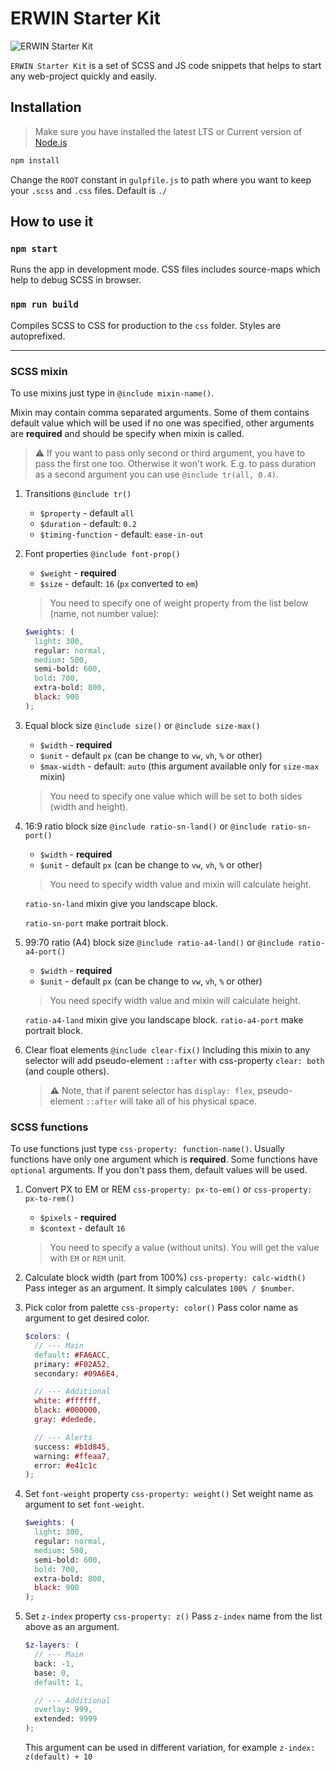# ERWIN Starter Kit

![ERWIN Starter Kit](/preview.png)

`ERWIN Starter Kit` is a set of SCSS and JS code snippets that helps to start any web-project quickly and easily.

## Installation

> Make sure you have installed the latest LTS or Current version of [Node.js](https://nodejs.org/)

```bash
npm install
```

Change the `ROOT` constant in `gulpfile.js` to path where you want to keep your `.scss` and `.css` files. Default is `./`

## How to use it

### `npm start`

Runs the app in development mode. CSS files includes source-maps which help to debug SCSS in browser.

### `npm run build`

Compiles SCSS to CSS for production to the `css` folder. Styles are autoprefixed.

---

### SCSS mixin

To use mixins just type in `@include mixin-name()`.

Mixin may contain comma separated arguments. Some of them contains default value which will be used if no one was specified, other arguments are **required** and should be specify when mixin is called.

> :warning: If you want to pass only second or third argument, you have to pass the first one too. Otherwise it won't work. E.g. to pass duration as a second argument you can use `@include tr(all, 0.4)`.

1. Transitions `@include tr()`
    * `$property` - default `all`
    * `$duration` - default: `0.2`
    * `$timing-function` - default: `ease-in-out`

2. Font properties `@include font-prop()`
    * `$weight` - **required**
    * `$size` - default: `16` (`px` converted to `em`)

    > You need to specify one of weight property from the list below (name, not number value):

    ```scss
    $weights: (
      light: 300,
      regular: normal,
      medium: 500,
      semi-bold: 600,
      bold: 700,
      extra-bold: 800,
      black: 900
    );
    ```
3. Equal block size `@include size()` or `@include size-max()`
    * `$width` - **required**
    * `$unit` - default `px` (can be change to `vw`, `vh`, `%` or other)
    * `$max-width` - default: `auto` (this argument available only for `size-max` mixin)
   > You need to specify one value which will be set to both sides (width and height).

4. 16:9 ratio block size `@include ratio-sn-land()` or `@include ratio-sn-port()`
    * `$width` - **required**
    * `$unit` - default `px` (can be change to `vw`, `vh`, `%` or other)

    > You need to specify width value and mixin will calculate height.

    `ratio-sn-land` mixin give you landscape block.

    `ratio-sn-port` make portrait block.

5. 99:70 ratio (A4) block size `@include ratio-a4-land()` or `@include ratio-a4-port()`
    * `$width` - **required**
    * `$unit` - default `px` (can be change to `vw`, `vh`, `%` or other)

    > You need specify width value and mixin will calculate height.

    `ratio-a4-land` mixin give you landscape block.
    `ratio-a4-port` make portrait block.

6. Clear float elements `@include clear-fix()`
    Including this mixin to any selector will add pseudo-element `::after` with css-property `clear: both` (and couple others).

    > :warning: Note, that if parent selector has `display: flex`, pseudo-element `::after` will take all of his physical space.

### SCSS functions

To use functions just type `css-property: function-name()`. Usually functions have only one argument which is **required**. Some functions have `optional` arguments. If you don't pass them, default values will be used.

1. Convert PX to EM or REM `css-property: px-to-em()` or `css-property: px-to-rem()`
    * `$pixels` - **required**
    * `$context` - default `16`

    > You need to specify a value (without units). You will get the value with `EM` or `REM` unit.

2. Calculate block width (part from 100%) `css-property: calc-width()`
    Pass integer as an argument. It simply calculates `100% / $number`.

3. Pick color from palette `css-property: color()`
    Pass color name as argument to get desired color.

    ```scss
    $colors: (
      // --- Main
      default: #FA6ACC,
      primary: #F02A52,
      secondary: #09A6E4,

      // --- Additional
      white: #ffffff,
      black: #000000,
      gray: #dedede,

      // --- Alerts
      success: #b1d845,
      warning: #ffeaa7,
      error: #e41c1c
    );
    ```
4. Set `font-weight` property `css-property: weight()`
    Set weight name as argument to set `font-weight`.

    ```scss
    $weights: (
      light: 300,
      regular: normal,
      medium: 500,
      semi-bold: 600,
      bold: 700,
      extra-bold: 800,
      black: 900
    );
    ```
5. Set `z-index` property `css-property: z()`
    Pass `z-index` name from the list above as an argument.

    ```scss
    $z-layers: (
      // --- Main
      back: -1,
      base: 0,
      default: 1,

      // --- Additional
      overlay: 999,
      extended: 9999
    );
    ```
    This argument can be used in different variation, for example `z-index: z(default) + 10`

